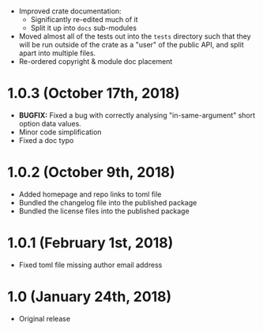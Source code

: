 # <unreleased>

 * Improved crate documentation:
    - Significantly re-edited much of it
    - Split it up into `docs` sub-modules
 * Moved almost all of the tests out into the `tests` directory such that they will be run outside
   of the crate as a "user" of the public API, and split apart into multiple files.
 * Re-ordered copyright & module doc placement

# 1.0.3 (October 17th, 2018)

 * **BUGFIX:** Fixed a bug with correctly analysing "in-same-argument" short option data values.
 * Minor code simplification
 * Fixed a doc typo

# 1.0.2 (October 9th, 2018)

 * Added homepage and repo links to toml file
 * Bundled the changelog file into the published package
 * Bundled the license files into the published package

# 1.0.1 (February 1st, 2018)

 * Fixed toml file missing author email address

# 1.0 (January 24th, 2018)

 * Original release
